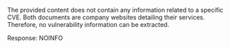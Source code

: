 The provided content does not contain any information related to a specific CVE. Both documents are company websites detailing their services. Therefore, no vulnerability information can be extracted.

Response: NOINFO